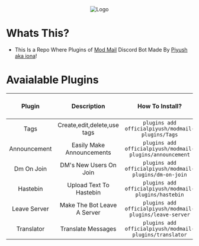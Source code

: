 <div align="center">
<img alt="Logo" src="https://vgy.me/WAiCEv.png" />
</div>

# Whats This?

* This Is a Repo Where Plugins of [Mod Mail](https://github.com/kyb3r/modmail) Discord Bot Made By [Piyush aka iona](https://github.com/ionadev)!

# Avaialable Plugins

|  **Plugin**  	|       **Description**       	|                    **How To Install?**                    	|                                   **Link To Code**                                   	|                                 **Status**                                 	|                                    **Downloads**                                   	|
|:------------:	|:---------------------------:	|:---------------------------------------------------------:	|:------------------------------------------------------------------------------------:	|:--------------------------------------------------------------------------:	|:----------------------------------------------------------------------------------:	|
|     Tags     	| Create,edit,delete,use tags 	|     `plugins add officialpiyush/modmail-plugins/Tags`     	|     [Source](https://github.com/officialpiyush/modmail-plugins/tree/master/Tags)     	|     [![Status](https://img.shields.io/badge/Status-Broken-red.svg)](#)     	|      [![Downloads](https://counter.modmail-plugins.ionadev.ml/badge/tags/)](#)     	|
| Announcement 	|  Easily Make Announcements  	| `plugins add officialpiyush/modmail-plugins/announcement` 	| [Source](https://github.com/officialpiyush/modmail-plugins/tree/master/announcement) 	| [![Status](https://img.shields.io/badge/Status-Stable-brightgreen.svg)](#) 	| [![Downloads]( https://counter.modmail-plugins.ionadev.ml/badge/announcement/)](#) 	|
|  Dm On Join  	|    DM's New Users On Join   	|  `plugins add officialpiyush/modmail-plugins/dm-on-join`  	|  [Source](https://github.com/officialpiyush/modmail-plugins/tree/master/dm-on-join)  	| [![Status](https://img.shields.io/badge/Status-Stable-brightgreen.svg)](#) 	|   [![Downloads]( https://counter.modmail-plugins.ionadev.ml/badge/dmonjoin/)](#)   	|
|   Hastebin   	|   Upload Text To Hastebin   	|   `plugins add officialpiyush/modmail-plugins/hastebin`   	|   [Source](https://github.com/officialpiyush/modmail-plugins/tree/master/hastebin)   	| [![Status](https://img.shields.io/badge/Status-Stable-brightgreen.svg)](#) 	|   [![Downloads]( https://counter.modmail-plugins.ionadev.ml/badge/hastebin/)](#)   	|
| Leave Server 	| Make The Bot Leave A Server 	| `plugins add officialpiyush/modmail-plugins/leave-server` 	| [Source](https://github.com/officialpiyush/modmail-plugins/tree/master/leave-server) 	| [![Status](https://img.shields.io/badge/Status-Stable-brightgreen.svg)](#) 	|  [![Downloads]( https://counter.modmail-plugins.ionadev.ml/badge/leaveserver/)](#) 	|
|  Translator  	|      Translate Messages     	|  `plugins add officialpiyush/modmail-plugins/translator`  	|  [Source](https://github.com/officialpiyush/modmail-plugins/tree/master/translator)  	| [![Status](https://img.shields.io/badge/Status-Stable-brightgreen.svg)](#) 	|  [![Downloads]( https://counter.modmail-plugins.ionadev.ml/badge/translator/)](#)  	|